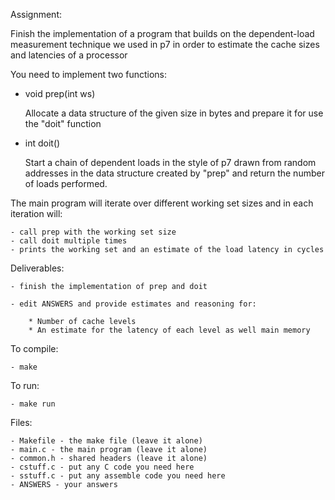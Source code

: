 Assignment:

Finish the implementation of a program that builds on the dependent-load
measurement technique we used in p7 in order to estimate the cache sizes
and latencies of a processor

You need to implement two functions:

 - void prep(int ws)

      Allocate a data structure of the given size in bytes and prepare it
      for use the "doit" function

 - int doit()

      Start a chain of dependent loads in the style of p7 drawn from random
      addresses in the data structure created by "prep" and return the number
      of loads performed.

The main program will iterate over different working set sizes and in each
iteration will:

    - call prep with the working set size
    - call doit multiple times
    - prints the working set and an estimate of the load latency in cycles


Deliverables:

    - finish the implementation of prep and doit

    - edit ANSWERS and provide estimates and reasoning for:

        * Number of cache levels
        * An estimate for the latency of each level as well main memory

To compile:

    - make

To run:

    - make run

Files:

    - Makefile - the make file (leave it alone)
    - main.c - the main program (leave it alone)
    - common.h - shared headers (leave it alone)
    - cstuff.c - put any C code you need here
    - sstuff.c - put any assemble code you need here
    - ANSWERS - your answers
